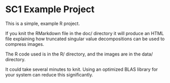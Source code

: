 # SC1 Example Project

This is a simple, example R project.

If you knit the RMarkdown file in the doc/ directory it will produce an HTML file explaining how truncated singular value decompositions can be used to compress images.

The R code used is in the R/ directory, and the images are in the data/ directory.

It could take several minutes to knit. Using an optimized BLAS library for your system can reduce this significantly.

